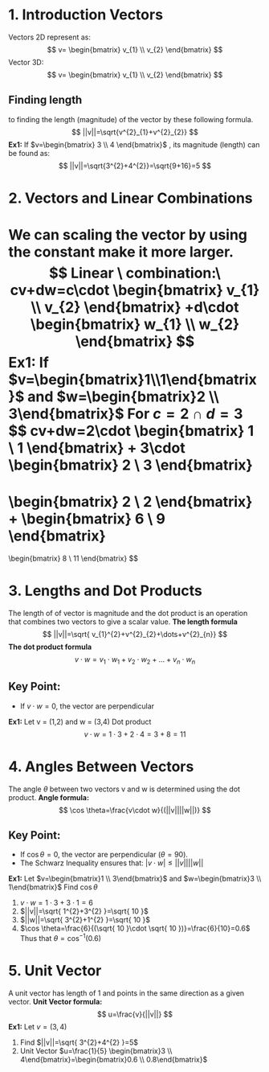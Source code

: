 # 1. Introduction Vectors
Vectors 2D represent as:
$$
v=
\begin{bmatrix}
v_{1} \\
v_{2}
\end{bmatrix}
$$
Vector 3D:
$$
v=
\begin{bmatrix}
v_{1} \\
v_{2}
\end{bmatrix}
$$
## Finding length
to finding the length (magnitude) of the vector by these following formula.
$$
||v||=\sqrt{v^{2}_{1}+v^{2}_{2}}
$$
**Ex1:**
If $v=\begin{bmatrix} 3 \\ 4 \end{bmatrix}$ , its magnitude (length) can be found as:
$$
||v||=\sqrt{3^{2}+4^{2}}=\sqrt{9+16}=5
$$

# 2. Vectors and Linear Combinations
We can scaling the vector by using the constant make it more larger.
$$
Linear \ combination:\ cv+dw=c\cdot
\begin{bmatrix}
v_{1} \\ v_{2}
\end{bmatrix}
+d\cdot
\begin{bmatrix}
w_{1} \\ w_{2}
\end{bmatrix}
$$
**Ex1:**
If $v=\begin{bmatrix}1\\1\end{bmatrix}$ and $w=\begin{bmatrix}2 \\ 3\end{bmatrix}$
For $c=2\cap d=3$
$$
cv+dw=2\cdot \begin{bmatrix}
1 \\
1
\end{bmatrix}
+
3\cdot
\begin{bmatrix}
2 \\
3
\end{bmatrix}
=
\begin{bmatrix}
2 \\
2
\end{bmatrix}
+
\begin{bmatrix}
6 \\
9
\end{bmatrix}
=
\begin{bmatrix}
8 \\
11
\end{bmatrix}
$$

# 3. Lengths and Dot Products
The length of of vector is magnitude and the dot product is an operation that combines two vectors to give a scalar value.
**The length formula**
$$
||v||=\sqrt{ v_{1}^{2}+v^{2}_{2}+\dots+v^{2}_{n}}
$$
**The dot product formula**
$$
v\cdot w=v_{1}\cdot w_{1} +v_{2} \cdot w_{2} +\dots+v_{n}\cdot w_{n}
$$
## Key Point:
- If $v\cdot w=0$, the vector are perpendicular

**Ex1:**
Let v = (1,2) and w = (3,4)
Dot product
$$
v\cdot w=1\cdot 3 +2\cdot 4=3+8=11
$$

# 4. Angles Between Vectors
The angle $\theta$ between two vectors v and w is determined using the dot product.
**Angle formula:**
$$
\cos \theta=\frac{v\cdot w}{(||v||||w||)}
$$
## Key Point:
- If $\cos \theta=0$, the vector are perpendicular ($\theta=90$).
- The Schwarz Inequality ensures that: $|v\cdot w|\leq||v||||w||$

**Ex1:**
Let $v=\begin{bmatrix}1 \\ 3\end{bmatrix}$ and $w=\begin{bmatrix}3 \\ 1\end{bmatrix}$
Find $\cos \theta$
1. $v\cdot w=1\cdot 3+3\cdot 1=6$
2. $||v||=\sqrt{ 1^{2}+3^{2} }=\sqrt{ 10 }$
3. $||w||=\sqrt{ 3^{2}+1^{2} }=\sqrt{ 10 }$
4. $\cos \theta=\frac{6}{(\sqrt{ 10 }\cdot \sqrt{ 10 })}=\frac{6}{10}=0.6$
Thus that $\theta=\cos^{-1}(0.6)$

# 5. Unit Vector
A unit vector has length of 1 and points in the same direction as a given vector.
**Unit Vector formula:**
$$
u=\frac{v}{||v||}
$$
**Ex1:**
Let $v=(3,4)$
1. Find $||v||=\sqrt{ 3^{2}+4^{2} }=5$
2. Unit Vector $u=\frac{1}{5} \begin{bmatrix}3 \\ 4\end{bmatrix}=\begin{bmatrix}0.6 \\ 0.8\end{bmatrix}$
